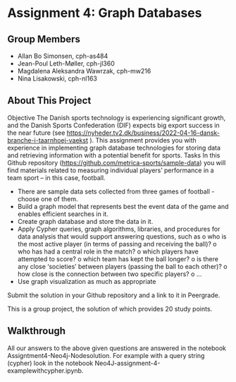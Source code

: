 # Assignment 4: Graph Databases

## Group Members

- Allan Bo Simonsen, cph-as484
- Jean-Poul Leth-Møller, cph-jl360
- Magdalena Aleksandra Wawrzak, cph-mw216
- Nina Lisakowski, cph-nl163

## About This Project

Objective
The Danish sports technology is experiencing significant growth, and the Danish Sports 
Confederation (DIF) expects big export success in the near future (see 
https://nyheder.tv2.dk/business/2022-04-16-dansk-branche-i-taarnhoej-vaekst ).
This assignment provides you with experience in implementing graph database technologies 
for storing data and retrieving information with a potential benefit for sports.
Tasks
In this Github repository (https://github.com/metrica-sports/sample-data) you will find 
materials related to measuring individual players’ performance in a team sport – in this case, 
football.
- There are sample data sets collected from three games of football - choose one of 
them.
- Build a graph model that represents best the event data of the game and enables
efficient searches in it.
- Create graph database and store the data in it.
- Apply Cypher queries, graph algorithms, libraries, and procedures for data analysis
that would support answering questions, such as 
o who is the most active player (in terms of passing and receiving the ball)?
o who has had a central role in the match?
o which players have attempted to score?
o which team has kept the ball longer?
o is there any close ‘societies’ between players (passing the ball to each other)?
o how close is the connection between two specific players?
o …
- Use graph visualization as much as appropriate


Submit the solution in your Github repository and a link to it in Peergrade.  

This is a group project, the solution of which provides 20 study points.

## Walkthrough 

All our answers to the above given questions are answered in the notebook Assigntment4-Neo4j-Nodesolution. For example with a query string (cypher) look in the notebook Neo4J-assignment-4-examplewithcypher.ipynb.
